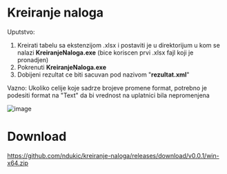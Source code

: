 # Kreiranje naloga

Uputstvo:
1) Kreirati tabelu sa ekstenzijom .xlsx i postaviti je u direktorijum u kom se nalazi **KreiranjeNaloga.exe** (bice koriscen prvi .xlsx fajl koji je pronadjen)
2) Pokrenuti **KreiranjeNaloga.exe**
3) Dobijeni rezultat ce biti sacuvan pod nazivom "**rezultat.xml**"

Vazno: Ukoliko celije koje sadrze brojeve promene format, potrebno je podesiti format na "Text" da bi vrednost na uplatnici bila nepromenjena

![image](https://user-images.githubusercontent.com/9849918/203527058-21d5f4ce-3051-43ec-9790-be9de4828a0e.png)

# Download

https://github.com/ndukic/kreiranje-naloga/releases/download/v0.0.1/win-x64.zip
